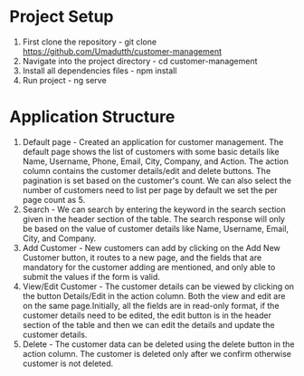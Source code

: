 # Project Setup
  1. First clone the repository - git clone https://github.com/Umadutth/customer-management
  2. Navigate into the project directory - cd customer-management
  3. Install all dependencies files - npm install
  4. Run project - ng serve
# Application Structure 
  1. Default page - Created an application for customer management. The default page shows the list of customers with some basic details like Name, Username, Phone, Email, City, Company, and Action. The action column contains the customer                         details/edit and delete buttons. The pagination is set based on the customer's count. We can also select the number of customers need to list per page by default we set the per page count as 5.
  2. Search - We can search by entering the keyword in the search section given in the header section of the table. The search response will only be based on the value of customer details like Name, Username, Email, City, and Company. 
  3. Add Customer - New customers can add by clicking on the Add New Customer button, it routes to a new page, and the fields that are mandatory for the customer adding are mentioned, and only able to submit the values if the form is valid.
  4. View/Edit Customer - The customer details can be viewed by clicking on the button Details/Edit in the action column. Both the view and edit are on the same page.Initially, all the fields are in read-only format, if the customer details                             need to be edited, the edit button is in the header section of the table and then we can edit the details and update the customer details.
  5. Delete - The customer data can be deleted using the delete button in the action column.  The customer is deleted only after we confirm otherwise customer is not deleted.
 
     




